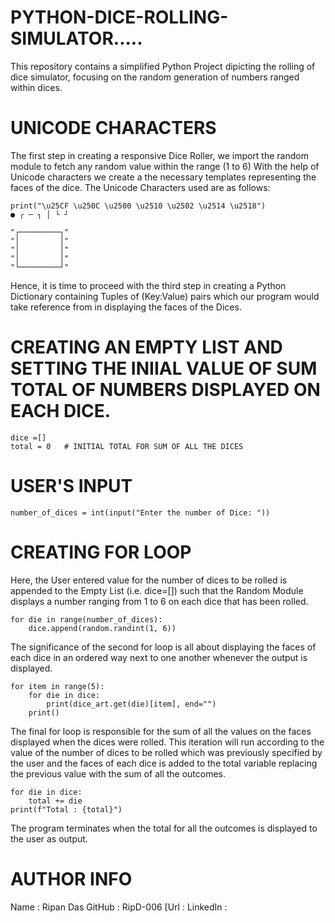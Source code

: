 # PYTHON-DICE-ROLLING-SIMULATOR.....
This repository contains a simplified Python Project dipicting the rolling of dice simulator, focusing on the random generation of numbers ranged within dices.

# UNICODE CHARACTERS
The first step in creating a responsive Dice Roller, we import the random module to fetch any random value within the range (1 to 6)
With the help of Unicode characters we create a the necessary templates representing the faces of the dice. The Unicode Characters used are as follows: 

    print("\u25CF \u250C \u2500 \u2510 \u2502 \u2514 \u2518")
    ● ┌ ─ ┐ │ └ ┘

    "┌─────────┐"
    "│         │"
    "│         │"
    "│         │"
    "└─────────┘"

Hence, it is time to proceed with the third step in creating a Python Dictionary containing Tuples of (Key:Value) pairs which our program would take reference from in displaying the faces of the Dices.

# CREATING AN EMPTY LIST AND SETTING THE INIIAL VALUE OF SUM TOTAL OF NUMBERS DISPLAYED ON EACH DICE.
    dice =[]    
    total = 0   # INITIAL TOTAL FOR SUM OF ALL THE DICES

# USER'S INPUT
    number_of_dices = int(input("Enter the number of Dice: "))

# CREATING FOR LOOP
Here, the User entered value for the number of dices to be rolled is appended to the Empty List (i.e. dice=[]) such that the Random Module displays a number ranging from 1 to 6 on each dice that has been rolled.
    
    for die in range(number_of_dices):
        dice.append(random.randint(1, 6))


The significance of the second for loop is all about displaying the faces of each dice in an ordered way next to one another whenever the output is displayed.
    
    for item in range(5):
        for die in dice:
            print(dice_art.get(die)[item], end="")
        print()


The final for loop is responsible for the sum of all the values on the faces displayed when the dices were rolled. This iteration will run according to the value of the number of dices to be rolled which was previously specified by the user and the faces of each dice is added to the total variable replacing the previous value with the sum of all the outcomes.

    for die in dice:
        total += die
    print(f"Total : {total}")

The program terminates when the total for all the outcomes is displayed to the user as output.

# AUTHOR INFO
Name     : Ripan Das
GitHub   : RipD-006 [Url :
LinkedIn : 
